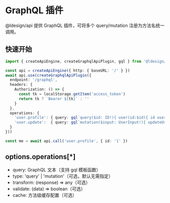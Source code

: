 # GraphQL 插件

@ldesign/api 提供 GraphQL 插件，可将多个 query/mutation 注册为方法名统一调用。

## 快速开始

```ts
import { createApiEngine, createGraphqlApiPlugin, gql } from '@ldesign/api'

const api = createApiEngine({ http: { baseURL: '/' } })
await api.use(createGraphqlApiPlugin({
  endpoint: '/graphql',
  headers: {
    Authorization: () => {
      const tk = localStorage.getItem('access_token')
      return tk ? `Bearer ${tk}` : ''
    }
  },
  operations: {
    'user.profile': { query: gql`query($id: ID!){ user(id:$id){ id username email } }` },
    'user.update':  { query: gql`mutation($input: UserInput!){ updateUser(input:$input){ id username } }` },
  }
}))

const me = await api.call('user.profile', { id: '1' })
```

## options.operations[*]
- query: GraphQL 文本（支持 gql 模板函数）
- type: 'query' | 'mutation'（可选，默认无需指定）
- transform: (response) => any（可选）
- validate: (data) => boolean（可选）
- cache: 方法级缓存配置（可选）

